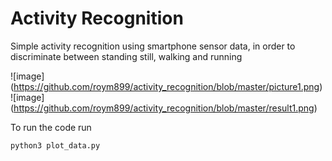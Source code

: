 # Activity Recognition
Simple activity recognition using smartphone sensor data, in order to discriminate between standing still, walking and running

![image] (https://github.com/roym899/activity_recognition/blob/master/picture1.png)
![image] (https://github.com/roym899/activity_recognition/blob/master/result1.png)

To run the code run
```bash
python3 plot_data.py
```

